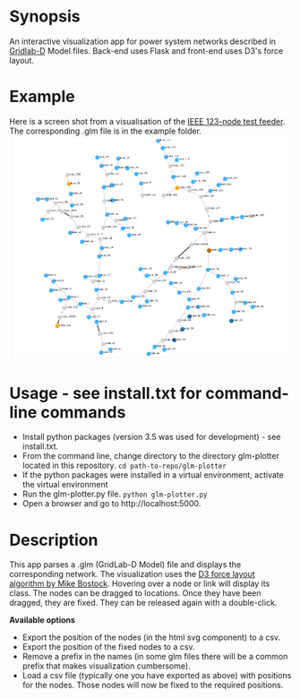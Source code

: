 # Synopsis
An interactive visualization app for power system networks described in [Gridlab-D](http://www.gridlabd.org/) Model files. Back-end uses Flask and front-end uses D3's force layout.

# Example
Here is a screen shot from a visualisation of the [IEEE 123-node test feeder](https://ewh.ieee.org/soc/pes/dsacom/testfeeders/). The corresponding .glm file is in the example folder.
![Alt text](etc/ieee123_example.png?raw=true "IEEE 123 node example")

# Usage - see install.txt for command-line commands
* Install python packages (version 3.5 was used for development) - see install.txt.
* From the command line, change directory to the directory glm-plotter located in this repository. `cd path-to-repo/glm-plotter`
* If the python packages were installed in a virtual environment, activate the virtual environment
* Run the glm-plotter.py file. `python glm-plotter.py`
* Open a browser and go to http://localhost:5000.

# Description
This app parses a .glm (GridLab-D Model) file and displays the corresponding network. The visualization uses the [D3 force layout algorithm by Mike Bostock](https://bl.ocks.org/mbostock/4062045).
Hovering over a node or link will display its class. The nodes can be dragged to locations. Once they have been dragged, they are fixed. They can be released again with a double-click.

**Available options**
* Export the position of the nodes (in the html svg component) to a csv.
* Export the position of the fixed nodes to a csv.
* Remove a prefix in the names (in some glm files there will be a common prefix that makes visualization cumbersome).
* Load a csv file (typically one you have exported as above) with positions for the nodes. Those nodes will now be fixed to the required positions.
